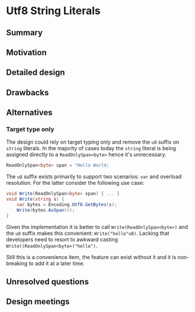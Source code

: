 Utf8 String Literals
===

## Summary
[summary]: #summary

<!-- One paragraph explanation of the feature. -->

## Motivation
[motivation]: #motivation

<!-- Why are we doing this? What use cases does it support? What is the expected outcome? -->

## Detailed design
[design]: #detailed-design

<!-- This is the bulk of the proposal. Explain the design in enough detail for somebody familiar with the language to understand, and for somebody familiar with the compiler to implement, and include examples of how the feature is used. Please include syntax and desired semantics for the change, including linking to the relevant parts of the existing C# spec to describe the changes necessary to implement this feature. An initial proposal does not need to cover all cases, but it should have enough detail to enable a language team member to bring this proposal to design if they so choose. -->

## Drawbacks
[drawbacks]: #drawbacks

<!-- Why should we *not* do this? -->

## Alternatives
### Target type only
The design could rely on target typing only and remove the `u8` suffix on `string` literals. In the majority of cases today the `string` literal is being assigned directly to a `ReadOnlySpan<byte>` hence it's unnecessary. 

```c#
ReadOnlySpan<byte> span = "Hello World; 
```

The `u8` suffix exists primarily to support two scenarios: `var` and overload resolution. For the latter consider the following use case: 

```c# 
void Write(ReadOnlySpan<byte> span) { ... } 
void Write(string s) {
    var bytes = Encoding.Utf8.GetBytes(s);
    Write(bytes.AsSpan());
}
```

Given the implementation it is better to call `Write(ReadOnlySpan<byte>)` and the `u8` suffix makes this convenient: `Write("hello"u8)`. Lacking that developers need to resort to awkward casting `Write((ReadOnlySpan<byte>)"hello")`. 

Still this is a convenience item, the feature can exist without it and it is non-breaking to add it at a later time. 

## Unresolved questions
[unresolved]: #unresolved-questions

<!-- What parts of the design are still undecided? -->

## Design meetings

<!-- Link to design notes that affect this proposal, and describe in one sentence for each what changes they led to. -->
